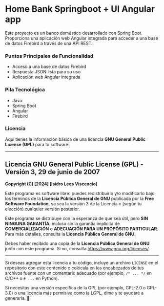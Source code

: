 # Home Bank Springboot + UI Angular app

 
Este proyecto es un banco doméstico desarrollado con Spring Boot. Proporciona una aplicación web Angular integrada para acceder a una base de datos Firebird a través de una API REST.

### Puntos Principales de Funcionalidad
- Acceso a una base de datos Firebird
- Respuesta JSON lista para su uso
- Aplicación web Angular integrada

### Pila Tecnológica
- Java
- Spring Boot
- Angular
- Firebird

### Licencia
Aquí tienes la información básica de una licencia **GNU General Public License (GPL)** para tu software:  

---

## **Licencia GNU General Public License (GPL) - Versión 3, 29 de junio de 2007**  

**Copyright (C) [2024] [Isidro Leos Viscencio]**  

Este programa es software libre: puedes redistribuirlo y/o modificarlo bajo los términos de la **Licencia Pública General de GNU** publicada por la **Free Software Foundation**, ya sea la versión 3 de la Licencia o (según tu elección) cualquier versión posterior.  

Este programa se distribuye con la esperanza de que sea útil, pero **SIN NINGUNA GARANTÍA**; incluso sin la garantía implícita de **COMERCIALIZACIÓN** o **ADECUACIÓN PARA UN PROPÓSITO PARTICULAR**. Para más detalles, consulta la **Licencia Pública General de GNU**.  

Debes haber recibido una copia de la **Licencia Pública General de GNU** junto con este programa. Si no, consulta <https://www.gnu.org/licenses/>.  

---

Si deseas agregar esta licencia a tu código, incluye un archivo `LICENSE` en el repositorio con este contenido o colócala en los encabezados de tus archivos fuente con un comentario adecuado (por ejemplo, `/* ... */` en C/C++ o `# ...` en Python).  

Si necesitas una versión específica de la GPL (por ejemplo, GPL-2.0 o GPL-3.0) o una licencia más permisiva como la LGPL, dime y te ayudaré a generarla. 🚀
